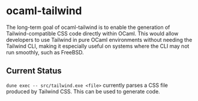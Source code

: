 # ocaml-tailwind

The long-term goal of ocaml-tailwind is to enable the generation of
Tailwind-compatible CSS code directly within OCaml. This would allow
developers to use Tailwind in pure OCaml environments without needing
the Tailwind CLI, making it especially useful on systems where the CLI
may not run smoothly, such as FreeBSD.

## Current Status

`dune exec -- src/tailwind.exe <file>` currently parses a CSS file
produced by Tailwind CSS. This can be used to generate code.
